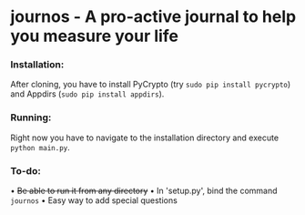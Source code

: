 journos - A pro-active journal to help you measure your life
=======

### Installation:

After cloning, you have to install PyCrypto (try `sudo pip install pycrypto`) and Appdirs (`sudo pip install appdirs`).

### Running:

Right now you have to navigate to the installation directory and execute `python main.py`.

### To-do:

• ~~Be able to run it from any directory~~
• In 'setup.py', bind the command `journos`
• Easy way to add special questions
